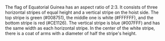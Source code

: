 The flag of Equatorial Guinea has an aspect ratio of 2:3. It consists of three horizontal stripes of equal height and a vertical stripe on the hoist side. The top stripe is green (#008751), the middle one is white (#FFFFFF), and the bottom stripe is red (#CE1126). The vertical stripe is blue (#007FFF) and has the same width as each horizontal stripe. In the center of the white stripe, there is a coat of arms with a diameter of half the stripe's height.